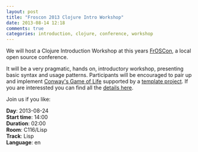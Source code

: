 ```yaml
---
layout: post
title: "Froscon 2013 Clojure Intro Workshop"
date: 2013-08-14 12:18
comments: true
categories: introduction, clojure, conference, workshop
---
```


We will host a Clojure Introduction Workshop at this years 
[FrOSCon](http://www.froscon.de/startseite/), a local open source conference.

It will be a very pragmatic, hands on, introductory workshop, presenting basic 
syntax and usage patterns.
Participants will be encouraged to pair up and implement
[Conway's Game of Life](http://en.wikipedia.org/wiki/Conway's_Game_of_Life)
supported by a [template project](https://github.com/SimpleValue/clojure-intro-workshop).
If you are interessted you can find all the 
[details here](http://programm.froscon.org/2013/events/1251.html).

Join us if you like:

**Day**: 2013-08-24<br>
**Start time**: 14:00 <br>
**Duration**: 02:00<br>
**Room**: C116/Lisp<br>
**Track**: Lisp<br>
**Language**: en<br>

